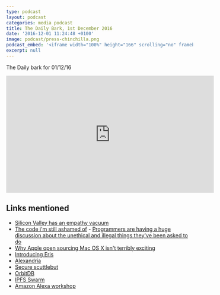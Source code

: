 ```yaml
---
type: podcast
layout: podcast
categories: media podcast
title: The Daily Bark, 1st December 2016
date: '2016-12-01 11:24:48 +0100'
image: podcast/press-chinchilla.png
podcast_embed: '<iframe width="100%" height="166" scrolling="no" frameborder="no" src="https://w.soundcloud.com/player/?url=https%3A//api.soundcloud.com/tracks/295678284&amp;color=ff5500&amp;auto_play=false&amp;hide_related=false&amp;show_comments=true&amp;show_user=true&amp;show_reposts=false"></iframe>'
excerpt: null
---
```


The Daily bark for 01/12/16

<iframe width="560" height="315" src="https://www.youtube.com/embed/ydXn_19q_WQ" frameborder="0" allowfullscreen=""></iframe>

## Links mentioned

- [Silicon Valley has an empathy vacuum](http://www.newyorker.com/business/currency/silicon-valley-has-an-empathy-vacuum)
- [The code i'm still ashamed of](https://medium.freecodecamp.com/the-code-im-still-ashamed-of-e4c021dff55e#.dfyregfl0) - [Programmers are having a huge discussion about the unethical and illegal things they've been asked to do](http://www.businessinsider.de/programmers-confess-unethical-illegal-tasks-asked-of-them-2016-11?r=US&IR=T)
- [Why Apple open sourcing Mac OS X isn't terribly exciting](http://www.techrepublic.com/article/why-apple-open-sourcing-mac-os-x-isnt-terribly-exciting/)
- [Introducing Eris](https://www.sitepoint.com/getting-into-blockchain-with-eris/)
- [Alexandria](http://www.alexandria.io/#creators-wanted)
- [Secure scuttlebut](https://github.com/ssbc/secure-scuttlebutt)
- [OrbitDB](https://github.com/haadcode/orbit-db)
- [IPFS Swarm](https://github.com/libp2p/js-libp2p-swarm)
- [Amazon Alexa workshop](http://ask.lizmyers.webfactional.com/)
